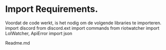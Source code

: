 # Import Requirements.
Voordat de code werkt, is het nodig om de volgende libraries te importeren.
import discord
from discord.ext import commands
from riotwatcher import LolWatcher, ApiError
import json

Readme.md
